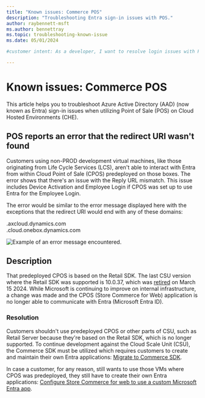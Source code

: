 ```yaml
---
title: "Known issues: Commerce POS"
description: "Troubleshooting Entra sign-in issues with POS."
author: raybennett-msft
ms.author: bennettray
ms.topic: troubleshooting-known-issue
ms.date: 05/01/2024

#customer intent: As a developer, I want to resolve login issues with POS so that I can utilize POS on my CHE.

---
```


# Known issues: Commerce POS

This article helps you to troubleshoot Azure Active Directory (AAD) (now known as Entra) sign-in issues when utilizing Point of Sale (POS) on Cloud Hosted Environments (CHE).

## POS reports an error that the redirect URI wasn't found

Customers using non-PROD development virtual machines, like those originating from Life Cycle Services (LCS), aren't able to interact with Entra from within Cloud Point of Sale (CPOS) predeployed on those boxes. The error shows that there's an issue with the Reply URL mismatch. This issue includes Device Activation and Employee Login if CPOS was set up to use Entra for the Employee Login.

The error would be similar to the error message displayed here with the exceptions that the redirect URI would end with any of these domains:

.axcloud.dynamics.com  
.cloud.onebox.dynamics.com  

![Example of an error message encountered.](https://github.com/MicrosoftDocs/SupportArticles-docs-pr/assets/104783217/73659af1-b3aa-4ab7-8582-69517b21ac28)

## Description

That predeployed CPOS is based on the Retail SDK. The last CSU version where the Retail SDK was supported is 10.0.37, which was [retired](/dynamics365/fin-ops-core/dev-itpro/get-started/public-preview-releases#targeted-release-schedule-dates-subject-to-change)  on March 15 2024.
While Microsoft is continuing to improve on internal infrastructure, a change was made and the CPOS (Store Commerce for Web) application is no longer able to communicate with Entra (Microsoft Entra ID).
 

### Resolution

Customers shouldn't use predeployed CPOS or other parts of CSU, such as Retail Server because they're based on the Retail SDK, which is no longer supported.
To continue development against the Cloud Scale Unit (CSU), the Commerce SDK must be utilized which requires customers to create and maintain their own Entra applications: [Migrate to Commerce SDK](/dynamics365/commerce/dev-itpro/retail-sdk/migrate-commerce-sdk).

In case a customer, for any reason, still wants to use those VMs where CPOS was predeployed, they still have to create their own Entra applications: [Configure Store Commerce for web to use a custom Microsoft Entra app](/dynamics365/commerce/dev-itpro/cpos-custom-aad).
